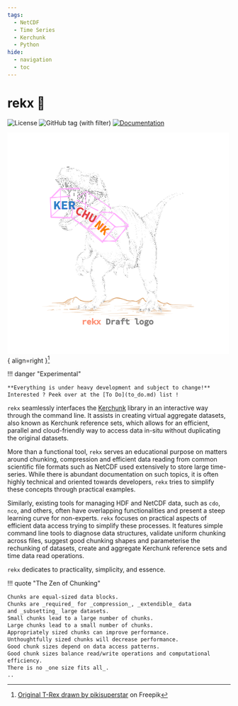 ```yaml
---
tags:
  - NetCDF
  - Time Series
  - Kerchunk
  - Python
hide:
  - navigation
  - toc
---
```

# rekx 🦖

![License](https://img.shields.io/badge/License-EUPL--1.2-blue.svg)
![GitHub tag (with filter)](https://img.shields.io/github/v/tag/NikosAlexandris/rekx)
[![Documentation](https://img.shields.io/badge/Documentation-Available-green.svg)](https://nikosalexandris.github.io/rekx/)

<!-- <figure markdown> -->
  ![rekx](images/rekx_document_72dpi.png){ align=right }[^*]
  <!-- <figcaption>Image caption</figcaption> -->
  [^*]: <a href="https://www.freepik.com/free-vector/hand-drawn-dinosaur-outline-illustration_58593460.htm#query=trex&position=47&from_view=search&track=sph&uuid=27caf12e-35ea-47ad-a113-2d4f5981f58f">Original T-Rex drawn by pikisuperstar</a> on Freepik
<!-- </figure> -->

!!! danger "Experimental"

    **Everything is under heavy development and subject to change!**
    Interested ? Peek over at the [To Do](to_do.md) list !

`rekx` seamlessly interfaces
the [Kerchunk](https://fsspec.github.io/kerchunk/) library
in an interactive way through the command line.
It assists in creating virtual aggregate datasets,
also known as Kerchunk reference sets,
which allows for an efficient, parallel and cloud-friendly way
to access data in-situ without duplicating the original datasets.

More than a functional tool,
`rekx` serves an educational purpose on matters around
chunking, compression and efficient data reading
from common scientific file formats such as NetCDF
used extensively to store large time-series.
While there is abundant documentation on such topics,
it is often highly technical
and oriented towards developers,
`rekx` tries to simplify these concepts through practical examples.

Similarly,
existing tools for managing HDF and NetCDF data,
such as `cdo`, `nco`, and others,
often have overlapping functionalities
and present a steep learning curve for non-experts.
`rekx` focuses on practical aspects of efficient data access
trying to simplify these processes.
It features simple command line tools
to diagnose data structures,
validate uniform chunking across files,
suggest good chunking shapes and parameterise the rechunking of datasets,
create and aggregate Kerchunk reference sets
and time data read operations.

`rekx` dedicates to practicality, simplicity, and essence.

!!! quote "The Zen of Chunking"

    Chunks are equal-sized data blocks.
    Chunks are _required_ for _compression_, _extendible_ data
    and _subsetting_ large datasets.
    Small chunks lead to a large number of chunks.
    Large chunks lead to a small number of chunks.
    Appropriately sized chunks can improve performance.
    Unthoughtfully sized chunks will decrease performance.
    Good chunk sizes depend on data access patterns.
    Good chunk sizes balance read/write operations and computational efficiency.
    There is no _one size fits all_.
    ..
